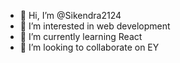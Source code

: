- 👋 Hi, I’m @Sikendra2124
- 👀 I’m interested in web development
- 🌱 I’m currently learning React 
- 💞️ I’m looking to collaborate on EY
  

<!---
Sikendra2124/Sikendra2124 is a ✨ special ✨ repository because its `README.md` (this file) appears on your GitHub profile.
You can click the Preview link to take a look at your changes.
--->
